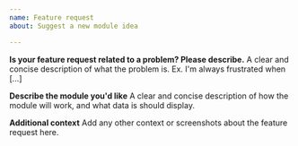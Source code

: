 ```yaml
---
name: Feature request
about: Suggest a new module idea

---
```


**Is your feature request related to a problem? Please describe.**
A clear and concise description of what the problem is. Ex. I'm always frustrated when [...]

**Describe the module you'd like**
A clear and concise description of how the module will work, and what data is should display.

**Additional context**
Add any other context or screenshots about the feature request here.
